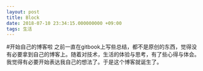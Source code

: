```yaml
---
layout: post
title: Block
date: 2018-07-10 23:34:15.000000000 +09:00
tags: 生活
---
```


#开始自己的博客啦
之前一直在gitbook上写些总结，都不是原创的东西，觉得没有必要拿到自己的博客上。随着对技术，生活的体验与思考，有了些心得与体会。我觉得有必要开始表达我自己的想法了。于是这个博客就诞生了。

